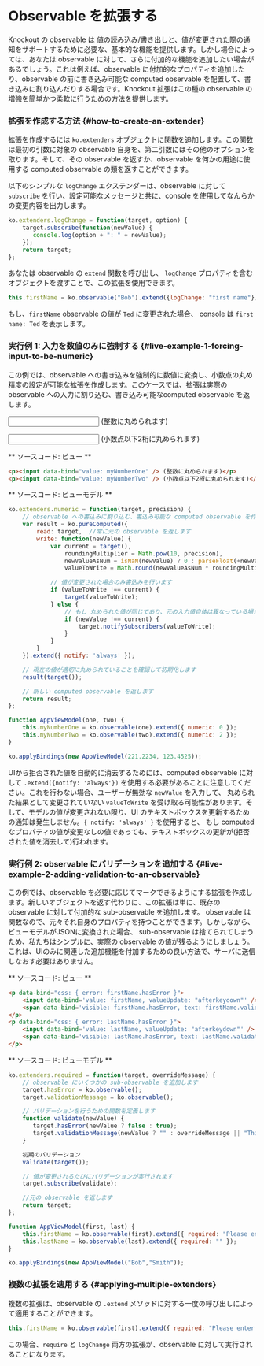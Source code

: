 # Observable を拡張する

Knockout の observable は 値の読み込み/書き出しと、値が変更された際の通知をサポートするために必要な、基本的な機能を提供します。しかし場合によっては、あなたは observable に対して、さらに付加的な機能を追加したい場合があるでしょう。これは例えば、observable に付加的なプロパティを追加したり、observable の前に書き込み可能な computed observable を配置して、書き込みに割り込んだりする場合です。Knockout 拡張はこの種の observable の増強を簡単かつ柔軟に行うための方法を提供します。

### 拡張を作成する方法 {#how-to-create-an-extender}

拡張を作成するには `ko.extenders` オブジェクトに関数を追加します。この関数は最初の引数に対象の observable 自身を、第二引数にはその他のオプションを取ります。そして、その observable を返すか、observable を何かの用途に使用する computed observable の類を返すことができます。

以下のシンプルな `logChange` エクステンダーは、observable に対して `subscribe` を行い、設定可能なメッセージと共に、console を使用してなんらかの変更内容を出力します。

```javascript
ko.extenders.logChange = function(target, option) {
    target.subscribe(function(newValue) {
       console.log(option + ": " + newValue);
    });
    return target;
};
```

あなたは observable の `extend` 関数を呼び出し、 `logChange` プロパティを含むオブジェクトを渡すことで、この拡張を使用できます。

```javascript
this.firstName = ko.observable("Bob").extend({logChange: "first name"});
```

もし、`firstName` observable の値が `Ted` に変更された場合、 console は `first name: Ted` を表示します。

### 実行例 1: 入力を数値のみに強制する {#live-example-1-forcing-input-to-be-numeric}

この例では、observable への書き込みを強制的に数値に変換し、小数点の丸め精度の設定が可能な拡張を作成します。このケースでは、拡張は実際の observable への入力に割り込む、書き込み可能なcomputed observable を返します。

<div class="liveExample" id="numericFields">

<p><input data-bind="value: myNumberOne"> (整数に丸められます)</p>
<p><input data-bind="value: myNumberTwo"> (小数点以下2桁に丸められます)</p>

<script type="text/javascript">

// Temporarily redirect ko.applyBindings to scope it to this live example
var realKoApplyBindings = ko.applyBindings;
ko.applyBindings = function() {
	if (arguments.length === 1)
		return ko.applyBindings(arguments[0], document.getElementById('numericFields'));
	return realKoApplyBindings.apply(ko, arguments);
}

/*<![CDATA[*/
ko.extenders.numeric = function(target, precision) {
    //create a writable computed observable to intercept writes to our observable
    var result = ko.pureComputed({
        read: target,  //always return the original observables value
        write: function(newValue) {
            var current = target(),
                roundingMultiplier = Math.pow(10, precision),
                newValueAsNum = isNaN(newValue) ? 0 : parseFloat(+newValue),
                valueToWrite = Math.round(newValueAsNum * roundingMultiplier) / roundingMultiplier;

            //only write if it changed
            if (valueToWrite !== current) {
                target(valueToWrite);
            } else {
                //if the rounded value is the same, but a different value was written, force a notification for the current field
                if (newValue !== current) {
                    target.notifySubscribers(valueToWrite);
                }
            }
        }
    }).extend({ notify: 'always' });

    //initialize with current value to make sure it is rounded appropriately
    result(target());

    //return the new computed observable
    return result;
};

function AppViewModel(one, two) {
    this.myNumberOne = ko.observable(one).extend({ numeric: 0 });
    this.myNumberTwo = ko.observable(two).extend({ numeric: 2 });
}

ko.applyBindings(new AppViewModel(221.2234, 123.4525));
/*]]>*/

ko.applyBindings = realKoApplyBindings;

</script>
</div>

** ソースコード: ビュー **

```html
<p><input data-bind="value: myNumberOne" /> (整数に丸められます)</p>
<p><input data-bind="value: myNumberTwo" /> (小数点以下2桁に丸められます)</p>
```

** ソースコード: ビューモデル **

```javascript
ko.extenders.numeric = function(target, precision) {
    // observable への書込みに割り込む、書込み可能な computed observable を作成します
    var result = ko.pureComputed({
        read: target,  //常に元の observable を返します
        write: function(newValue) {
            var current = target(),
                roundingMultiplier = Math.pow(10, precision),
                newValueAsNum = isNaN(newValue) ? 0 : parseFloat(+newValue),
                valueToWrite = Math.round(newValueAsNum * roundingMultiplier) / roundingMultiplier;

            // 値が変更された場合のみ書込みを行います
            if (valueToWrite !== current) {
                target(valueToWrite);
            } else {
                // もし 丸められた値が同じであり、元の入力値自体は異なっている場合、現在の入力フィールドに対して強制的に通知します
                if (newValue !== current) {
                    target.notifySubscribers(valueToWrite);
                }
            }
        }
    }).extend({ notify: 'always' });

    // 現在の値が適切に丸められていることを確認して初期化します
    result(target());

    // 新しい computed observable を返します
    return result;
};

function AppViewModel(one, two) {
    this.myNumberOne = ko.observable(one).extend({ numeric: 0 });
    this.myNumberTwo = ko.observable(two).extend({ numeric: 2 });
}

ko.applyBindings(new AppViewModel(221.2234, 123.4525));
```

UIから拒否された値を自動的に消去するためには、computed observable に対して `.extend({notify: 'always'})` を使用する必要があることに注意してください。これを行わない場合、ユーザーが無効な `newValue` を入力して、 丸められた結果として変更されていない `valueToWrite` を受け取る可能性があります。そして、モデルの値が変更されない限り、UI のテキストボックスを更新するための通知は発生しません。`{ notify: 'always' }` を使用すると、 もし computed なプロパティの値が変更なしの値であっても、テキストボックスの更新が(拒否された値を消去して)行われます。


### 実行例 2: observable にバリデーションを追加する {#live-example-2-adding-validation-to-an-observable}

この例では、observable を必要に応じてマークできるようにする拡張を作成します。新しいオブジェクトを返す代わりに、この拡張は単に、既存の observable に対して付加的な sub-observable を追加します。
 observable は関数なので、元々それ自身のプロパティを持つことができます。しかしながら、ビューモデルがJSONに変換された場合、 sub-observable は捨てられてしまうため、私たちはシンプルに、実際の observable の値が残るようにしましょう。これは、UIのみに関連した追加機能を付加するための良い方法で、サーバに送信しなおす必要はありません。

** ソースコード: ビュー **

```html
<p data-bind="css: { error: firstName.hasError }">
    <input data-bind='value: firstName, valueUpdate: "afterkeydown"' />
    <span data-bind='visible: firstName.hasError, text: firstName.validationMessage'> </span>
</p>
<p data-bind="css: { error: lastName.hasError }">
    <input data-bind='value: lastName, valueUpdate: "afterkeydown"' />
    <span data-bind='visible: lastName.hasError, text: lastName.validationMessage'> </span>
</p>
```

** ソースコード: ビューモデル **

```javascript
ko.extenders.required = function(target, overrideMessage) {
    // observable にいくつかの sub-observable を追加します
    target.hasError = ko.observable();
    target.validationMessage = ko.observable();

    // バリデーションを行うための関数を定義します
    function validate(newValue) {
       target.hasError(newValue ? false : true);
       target.validationMessage(newValue ? "" : overrideMessage || "This field is required");
    }

    初期のバリデーション
    validate(target());

    // 値が変更されるたびにバリデーションが実行されます
    target.subscribe(validate);

    //元の observable を返します
    return target;
};

function AppViewModel(first, last) {
    this.firstName = ko.observable(first).extend({ required: "Please enter a first name" });
    this.lastName = ko.observable(last).extend({ required: "" });
}

ko.applyBindings(new AppViewModel("Bob","Smith"));
```

### 複数の拡張を適用する {#applying-multiple-extenders}

複数の拡張は、observable の `.extend` メソッドに対する一度の呼び出しによって適用することができます。

```javascript
this.firstName = ko.observable(first).extend({ required: "Please enter a first name", logChange: "first name" });
```

この場合、`require` と `logChange` 両方の拡張が、observable に対して実行されることになります。

